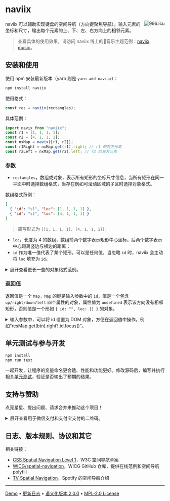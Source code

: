 # naviix

<a href="https://996.icu"><img src="https://img.shields.io/badge/link-996.icu-red.svg" alt="996.icu" align="right"></a>

naviix 可以辅助实现键盘的空间导航（方向键聚焦导航）。输入元素的坐标和尺寸，输出每个元素的上、下、左、右方向上的相邻元素。

> 查看具体的使用效果，请访问 naviix 线上的🎵音乐主题范例：[naviix music](https://wswmsword.github.io/examples/navix-music/)。


## 安装和使用

使用 npm 安装最新版本（yarn 则是 `yarn add naviix`）：

```bash
npm install naviix
```

使用格式：
```javascript
const res = naviix(rectangles);
```

具体范例：
```javascript
import navix from "naviix";
const r1 = [1, 1, 1, 1];
const r2 = [4, 1, 1, 1];
const nxMap = navix([r1, r2]);
const r1Right = nxMap.get(r1).right; // r1 的右方元素
const r2Left = nxMap.get(r2).left; // r2 的左方元素
```

### 参数

- `rectangles`，数组或对象，表示所有矩形的坐标尺寸信息，当所有矩形在同一平面中时选择数组格式，当存在例如可滚动区域的子区时选择对象格式。

数组格式范例：
```json
[
  { "id": "s1", "loc": [1, 1, 1, 1] },
  { "id": "s2", "loc": [4, 1, 1, 1] }
]
```

> 简写形式为 `[[1, 1, 1, 1], [4, 1, 1, 1]]`。

- `loc`，长度为 4 的数组，数组前两个数字表示矩形中心坐标，后两个数字表示中心距离竖边与横边的距离；
- `id` 作为唯一值代表了某个矩形，可以是任何值，当忽略 `id` 时，naviix 会主动将 `loc` 填充为 `id`。

<details>
<summary>
展开查看更长一些的对象格式范例。
</summary>

```json
{
  "locs": [{ "id": "s1", "loc": [1, 5, 1, 1] }],
  "subs": {
    "locs": [
      { "id": "s2", "loc": [5, 1, 1, 1] },
      { "id": "s3", "loc": [5, 4, 1, 1] }
    ],
    "wrap": { "id": "w", "loc": [5, 3.5, 2, 3.5] }
  }
}
```

- 当包含 `subs` 子区时，`wrap` 是必须的，表示子区的包裹层的坐标尺寸信息。

> 对象格式中，同样支持简写形式。

</details>



### 返回值

返回值是一个 `Map`，`Map` 的键是输入参数中的 `id`，值是一个包含 `up/right/down/left` 四个属性的对象，属性值为 `undefined` 表示该方向没有相邻矩形，否则值是一个形如 `{ id: "", loc: [] }` 的对象。

<details>
<summary>
输入参数中，可以将 id 设置为 DOM 对象，方便在返回值中操作。例如“resMap.get(btn).right?.id.focus()”。
</summary>

```javascript
const r1 = document.getElementById("r1");
const r2 = document.getElementById("r2");
const nxMap = navix([{
  id: r1,
  loc: [1, 1, 1, 1]
}, {
  id: r2,
  loc: [4, 1, 1, 1]
}]);
nxMap.get(r1).right.id.focus();
```

上面代码块中，返回值 `nxMap` 的结构如下：

```
Map(2) {
  r1 => {
    up: undefined,
    right: { id: r2, loc: [4, 1, 1, 1] },
    down: undefined,
    left: undefined
  },
  r2 => {
    up: undefined,
    right: undefined,
    down: undefined,
    left: { id: r1, loc: [1, 1, 1, 1] }
  }
}
```

</details>


## 单元测试与参与开发

```bash
npm install
npm run test
```

一起开发，让程序的变量命名更合适、性能和功能更好。修改源码后，编写并执行相关[单元测试](./index.spec.js)，验证是否输出了预期的结果。

## 支持与赞助

点亮星星、提出问题、请求合并来推动这个项目！

<details>
<summary>展开查看用于微信支付和支付宝支付的二维码。</summary>

您可以支付该项目，支付金额由您从该项目中获得的收益自行决定。

<table>
  <tr align="center">
    <td>微信支付</td>
    <td>支付宝支付</td>
  </tr>
	<tr>
		<td><img src="https://raw.githubusercontent.com/wswmsword/postcss-mobile-forever/main/images/wechat-pay.png" alt="Pay through WeChat" /></td>
		<td><img src="https://github.com/wswmsword/postcss-mobile-forever/raw/main/images/ali-pay.jpg" alt="Pay through AliPay" /></td>
	</tr>
</table>

</details>

## 日志、版本规则、协议和其它

相关链接：
- [CSS Spatial Navigation Level 1](https://drafts.csswg.org/css-nav-1/)，W3C 空间导航草案
- [WICG/spatial-navigation](https://github.com/WICG/spatial-navigation)，WICG GitHub 仓库，提供在线范例和空间导航 polyfill
- [TV Spatial Navigation](https://engineering.atspotify.com/2023/05/tv-spatial-navigation)，Spotify 的空间导航介绍

---

[Demo](https://wswmsword.github.io/examples/navix-music/) • [更新日志](./CHANGELOG.md) • [语义化版本 2.0.0](https://semver.org/lang/zh-CN/) • [MPL-2.0 License](./LICENSE)